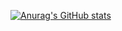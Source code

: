 [![Anurag's GitHub stats](https://github-readme-stats.vercel.app/api?username=gleemed&theme=dark)](https://github.com/anuraghazra/github-readme-stats)
